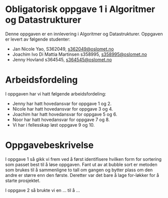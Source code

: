 # Obligatorisk oppgave 1 i Algoritmer og Datastrukturer

Denne oppgaven er en innlevering i Algoritmer og Datastrukturer. 
Oppgaven er levert av følgende studenter:
* Jan Nicole Yao, S362049, s362049@oslomet.no
* Joachim Ivo Di Mattia Martinsen s358995, s358995@oslomet.no
* Jenny Hovland s364545, s364545@oslomet.no

# Arbeidsfordeling

I oppgaven har vi hatt følgende arbeidsfordeling:
* Jenny har hatt hovedansvar for oppgave 1 og 2.
* Nicole har hatt hovedansvar for oppgave 3 og 4.
* Joachim har hatt hovedansvar for oppgave 5 og 6.
* Noor har hatt hovedansvar for oppgave 7 og 8.
* Vi har i fellesskap løst oppgave 9 og 10. 

# Oppgavebeskrivelse

I oppgave 1 så gikk vi frem ved å først identifisere hvilken form for sortering som passet best til å løse oppgaven. 
Fant ut av at bubble sort er metoden som brukes til å sammenligne to tall om gangen og bytter plass om den andre er større enn den første. 
Deretter var det bare å lage for-løkker for å starte prosjektet. 

I oppgave 2 så brukte vi en ... til å ...
